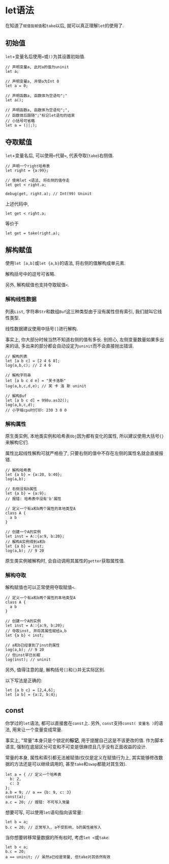 # let语法

在知道了`赋值皆赋值`和`take`以后, 就可以真正理解`let`的使用了. 

## 初始值

`let`+变量名后使用`=`或`()`为其设置初始值. 

```ks
// 声明变量a, 此时a的值为uninit
let a;

// 声明变量a, 并使a为Int 0
let a = 0;

// 声明函数a, 函数体为空语句";"
let a();

// 声明函数a, 函数体为空语句";", 
// 函数体后跟随";"标记let语句的结束
// 小括号可省略
let a = (||;);
```

## 夺取赋值

`let`+变量名后, 可以使用`<`代替`=`, 代表夺取(`take`)右侧值. 

```ks
// 声明一个right哈希表
let right = {a:99};

// 使用let <语法, 将右侧的值夺走
let get < right.a;

debug(get, right.a); // Int(99) Uninit
```

上述代码中, 

```ks
let get < right.a;
```

等价于

```ks
let get = take(right.a);
```

## 解构赋值

使用`let [a,b]`或`let {a,b}`的语法, 将右侧的值解构成单元素. 

解构括号中的逗号可省略. 

另外, 解构赋值也支持夺取赋值`<`. 

### 解构线性数据

列表`List`, 字符串`Str`和数组`Buf`这三种类型由于没有属性但有索引, 我们就叫它线性类型. 

线性数据建议使用中括号`[]`进行解构. 

事实上, 你大部分时候当然不知道右侧的值有多长. 别担心, 左侧变量数量如果多出来的话, 多出来的部分都会自动设定为`uninit`而不会直接抛出错误. 

```ks
// 解构列表
let [a b c] = [2 4 6 8];
log(a,b,c); // 2 4 6

// 解构字符串
let [a b c d e] = "芙卡洛斯"
log(a,b,c,d,e); // 芙 卡 洛 斯 uninit

// 解构Buf
let [a b c d] = 998u.as32();
log(a,b,c,d);
// 小字端cpu时打印: 230 3 0 0
```

### 解构属性

原生类实例, 本地类实例和哈希表`Obj`因为都有变化的属性, 所以建议使用大括号`{}`来解构它们. 

属性比起线性解构可就严格些了, 只要右侧的值中不存在左侧的属性名就会直接报错. 

```ks
// 解构哈希表
let {a b} = {a:20, b:40};
log(a,b);

// 右侧没有b属性
let {a b} = {a:9};
// 报错: 哈希表中没有'b'属性

// 定义一个有a和b两个属性的本地类型A
class A {
  a b
}

// 创建一个A的实例
let inst = A::{a:9, b:20};
// 解构A实例得到a和b
let {a b} = inst;
log(a,b); // 9 20
```

原生类实例被解构时, 会自动调用其属性的<jmp to="/native/3.class#属性">`getter`</jmp>获取属性值. 

### 解构夺取

解构赋值也可以正常使用夺取赋值`<`. 

```ks
// 定义一个有a和b两个属性的本地类型A
class A {
  a b
}

// 创建一个A的实例
let inst = A::{a:9, b:20};
// 夺取inst, 并将其属性赋给a,b
let {a b} < inst;

// a和b已经拿到了inst的属性
log(a,b); // 9 20
// 但inst早已长眠
log(inst); // uninit
```

另外, 值得注意的是, 解构括号`[]`和`{}`并无实际区别. 

以下写法是正确的:

```ks
let {a b c} = [2,4,6];
let [a b] = {a:2, b:4};
```

## const

你学过的`let`语法, 都可以直接套在`const`上. 另外, `const`支持`const( 变量名 )`的语法, 用来让一个变量变成常量. 

事实上, "常量"本身只是个锁定的**标记**, 用于提醒自己这是不该更改的值. 作为脚本语言, 强制在底层区分可变和不可变是很麻烦且几乎没有正面收益的设计. 

常量的本身, 属性和索引都无法被赋值(仅仅是定义在赋值行为上, 其实能够修改数据的方法还是可以继续调用的, 甚至`take`和`swap`都能对其生效). 

```ks
let a = { // 定义一个哈希表
  b: 2,
  c: 3
};
a.b = 9; // a == {b: 9, c: 3}
const(a);
a.c = 20; // 报错: 不可写入常量
```

想要可写, 可以使用`let`语句指向该常量:

```ks
let b = a;
b.c = 20; // 正常写入, a不受影响, b的属性被写入
```

当你想要转移常量数据的所有权时, 考虑`let <`或`take`: 

```ks
let b < a;
b.c = 20;
a == uninit; // 虽然a已经是常量, 但take对其依然有效
```